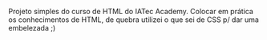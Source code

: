 Projeto simples do curso de HTML do IATec Academy.
Colocar em prática os conhecimentos de HTML, de quebra utilizei o que sei de CSS p/ dar 
uma embelezada ;) 
